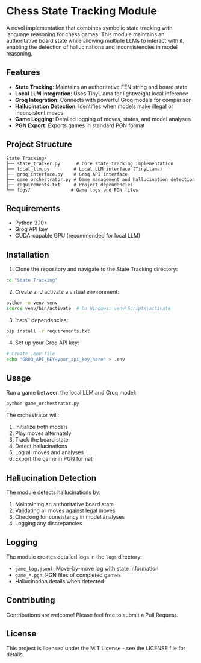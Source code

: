 # Chess State Tracking Module

A novel implementation that combines symbolic state tracking with language reasoning for chess games. This module maintains an authoritative board state while allowing multiple LLMs to interact with it, enabling the detection of hallucinations and inconsistencies in model reasoning.

## Features

- **State Tracking**: Maintains an authoritative FEN string and board state
- **Local LLM Integration**: Uses TinyLlama for lightweight local inference
- **Groq Integration**: Connects with powerful Groq models for comparison
- **Hallucination Detection**: Identifies when models make illegal or inconsistent moves
- **Game Logging**: Detailed logging of moves, states, and model analyses
- **PGN Export**: Exports games in standard PGN format

## Project Structure

```
State Tracking/
├── state_tracker.py      # Core state tracking implementation
├── local_llm.py         # Local LLM interface (TinyLlama)
├── groq_interface.py    # Groq API interface
├── game_orchestrator.py # Game management and hallucination detection
├── requirements.txt     # Project dependencies
└── logs/               # Game logs and PGN files
```

## Requirements

- Python 3.10+
- Groq API key
- CUDA-capable GPU (recommended for local LLM)

## Installation

1. Clone the repository and navigate to the State Tracking directory:
```bash
cd "State Tracking"
```

2. Create and activate a virtual environment:
```bash
python -m venv venv
source venv/bin/activate  # On Windows: venv\Scripts\activate
```

3. Install dependencies:
```bash
pip install -r requirements.txt
```

4. Set up your Groq API key:
```bash
# Create .env file
echo "GROQ_API_KEY=your_api_key_here" > .env
```

## Usage

Run a game between the local LLM and Groq model:
```bash
python game_orchestrator.py
```

The orchestrator will:
1. Initialize both models
2. Play moves alternately
3. Track the board state
4. Detect hallucinations
5. Log all moves and analyses
6. Export the game in PGN format

## Hallucination Detection

The module detects hallucinations by:
1. Maintaining an authoritative board state
2. Validating all moves against legal moves
3. Checking for consistency in model analyses
4. Logging any discrepancies

## Logging

The module creates detailed logs in the `logs` directory:
- `game_log.jsonl`: Move-by-move log with state information
- `game_*.pgn`: PGN files of completed games
- Hallucination details when detected

## Contributing

Contributions are welcome! Please feel free to submit a Pull Request.

## License

This project is licensed under the MIT License - see the LICENSE file for details. 